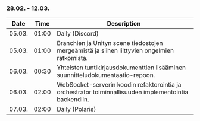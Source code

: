 ### 28.02. - 12.03.

| Date   | Time  | Description                                                                                             |
| ------ | ----- | ------------------------------------------------------------------------------------------------------- |
| 05.03. | 01:00 | Daily (Discord)                                                                                         |
| 05.03. | 01:00 | Branchien ja Unityn scene tiedostojen mergeämistä ja siihen liittyvien ongelmien ratkomista.            |
| 06.03. | 00:30 | Yhteisten tuntikirjausdokumenttien lisääminen suunnitteludokumentaatio-repoon.                          |
| 06.03. | 02:00 | WebSocket-serverin koodin refaktorointia ja orchestrator toiminnallisuuden  implementointia backendiin. |
| 07.03. | 02:00 | Daily (Polaris)                                                                                         |
